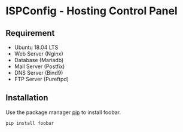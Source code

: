 # ISPConfig - Hosting Control Panel

## Requirement

- Ubuntu 18.04 LTS
- Web Server (Nginx)
- Database (Mariadb)
- Mail Server (Postfix)
- DNS Server (Bind9)
- FTP Server (Pureftpd)

## Installation

Use the package manager [pip](https://pip.pypa.io/en/stable/) to install foobar.

```bash
pip install foobar
```
